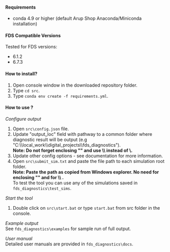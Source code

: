 #### **Requirements**
- conda 4.9 or higher (default Arup Shop Anaconda/Miniconda installation)

#### **FDS Compatible Versions**
Tested for FDS versions:
 - 6.1.2
 - 6.7.3

#### **How to install?**
1. Open console window in the downloaded repository folder.
2. Type `cd src`.
3. Type `conda env create -f requirements.yml`.
#### **How to use ?**
*Configure output*
1. Open `src\config.json` file.
2. Update "output_loc" field with pathway to a common folder where diagnostic result will be output (e.g "C:\\\local_work\\\digital_projects\\\fds_diagnostics"). <br>
**Note: Do not forget enclosing "" and use \\\ instead of \\.** <br>
3. Update other config options - see documentation for more information.
4. Open `src\submit_sim.txt` and paste the file path to each simulation root folder. <br>
**Note: Paste the path as copied from Windows explorer. No need for enclosing "" and  for \\\ . <br>**
   To test the tool you can use any of the simulations saved in `fds_diagnostics\test_sims`. <br>
   
*Start  the tool* <br>

1. Double click on `src\start.bat` or type `start.bat` from src folder in the console.

_Example output_ <br>
See `fds_diagnostics\examples` for sample run of full output.

_User manual_ <br>
Detailed user manuals are provided in `fds_diagnostics\docs`.